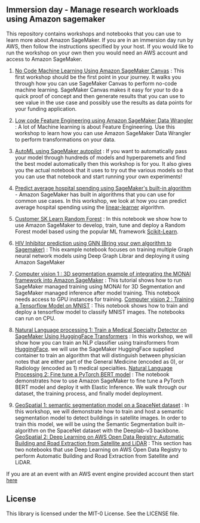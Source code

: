 ## Immersion day - Manage research workloads using Amazon sagemaker

This repository contains workshops and notebooks that you can use to learn more about Amazon SageMaker. If you are in an immersion day run by AWS, then follow the instructions specified by your host. If you would like to run the workshop on your own then you would need an AWS account and access to Amazon SageMaker. 



1) [No Code Machine Learning Using Amazon SageMaker Canvas](1.%20No_Code_ML_Using_SageMaker_Canvas/Readme.md) : This first workshop should be the first point in your journey. It walks you through how you can use SageMaker Canvas to perform no-code machine learning. SageMaker Canvas makes it easy for your to do a quick proof of concept and then generate results that you can use to see value in the use case and possibly use the results as data points for your funding application.
2) [Low code Feature Engineering using Amazon SageMaker Data Wrangler](2.%20AutoML_Using_SageMaker_Pilot/README.md) : A lot of Machine learning is about Feature Engineering. Use this workshop to learn how you can use Amazon SageMaker Data Wrangler to perform transformations on your data. 
   
3) [AutoML using SageMaker autopilot]( 3.%20Low_Code_Feature_Engineering_Using_Amazon_Data_Wrangler/README.md )  : If you want to automatically pass your model through hundreds of models and hyperparemets and find the best model automatically then this workshop is for you. It also gives you the actual notebook that it uses to try out the various models so that you can use that notebook and start running your own experiments!
4) [Predict average hospital spending using SageMaker's built-in algorithm](4.%20Hiv_Inhibitor_Prediction_DGL/../README.md) - Amazon SageMaker has built in algorithms that you can use for common use cases. In this workshop, we look at how you can predict average hospital spending using the [linear-learner](https://docs.aws.amazon.com/sagemaker/latest/dg/linear-learner.html) algorithm.
5) [Customer SK Learn Random Forest](5.%20Custom_SKLearn_Random_Forest/../README.md) : In this notebook we show how to use Amazon SageMaker to develop, train, tune and deploy a Random Forest model based using the popular ML framework [Scikit-Learn](https://scikit-learn.org/stable/index.html).
6) [HIV Inhibitor prediction using GNN (Bring your own algorithm to Sagemaker)](6.%20Computer_Vision/) : This example notebook focuses on training multiple Graph neural network models using Deep Graph Librar and deploying it using Amazon SageMaker
7) 
   [Computer vision 1 : 3D segmentation example of integrating the MONAI framework into Amazon SageMaker](7.%20Computer_Vision/Spleen_Segmentation_GPU/README.md) : This tutorial shows how to run SageMaker managed training using MONAI for 3D Segmentation and SageMaker managed inference after model training. This notebook needs access to GPU instances for training.
   [Computer vision 2 : Training a Tensorflow Model on MNIST](7.%20Computer_Vision/mnist_cpu/get_started_mnist_train.ipynb) : This notebook shows how to train and deploy a tensorflow model to classify MNIST images. The notebooks can run on CPU.
8) 
   [Natural Language processing 1: Train a Medical Specialty Detector on SageMaker Using HuggingFace Transformers](8.%20Natural_Language_Processing/Classify_Medical_Specialty_NLP_Huggingface_Transformers_GPU/1_sagemaker_medical_specialty_using_transfomers.ipynb) : In this workshop, we will show how you can train an NLP classifier using trainsformers from [HuggingFace](https://huggingface.co/).  we will use the SageMaker HuggingFace supplied container to train an algorithm that will distinguish between physician notes that are either part of the General Medicine (encoded as 0), or Radiology (encoded as 1) medical specialties. 
   [Natural Language Processing 2: Fine tune a PyTorch BERT model](8.%20Natural_Language_Processing/Bert_NLP_CPU/bert-sm-python-SDK.ipynb) : The notebook demonstrates how to use Amazon SageMaker to fine tune a PyTorch BERT model and deploy it with Elastic Inference. We walk through our dataset, the training process, and finally model deployment.

9)  
    [ GeoSpatial 1: semantic segmentation model on a SpaceNet dataset](9.%20Geospatial/amazon-sagemaker-satellite-imagery-segmentation/README.md) : In this workshop, we will demonstrate how to train and host a semantic segmentation model to detect buildings in satellite images. In order to train this model, we will be using the Semantic Segmentation built in-algorithm on the SpaceNet dataset with the Deeplab-v3 backbone.
    [GeoSpatial 2: Deep Learning on AWS Open Data Registry: Automatic Building and Road Extraction from Satellite and LiDAR](9.%20Geospatial/aws-open-data-satellite-lidar-tutorial/README.md) : This section has two notebooks that use Deep Learning on AWS Open Data Registry to perform Automatic Building and Road Extraction from Satellite and LiDAR.


If you are at an event with an AWS event engine provided account then start [here](0.%20Setup/Readme.md)    


## License

This library is licensed under the MIT-0 License. See the LICENSE file.

